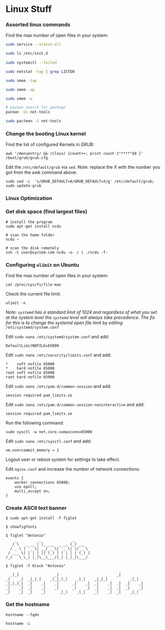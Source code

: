 # Linux Stuff

### Assorted linux commands 

Find the max number of open files in your system:

```bash
sudo service --status-all

sudo ls /etc/init.d
 
sudo systemctl --failed

sudo netstat -tap | grep LISTEN

sudo smem -tap 

sudo smem -ap 

sudo smem -w

# pacman search for package
pacman -Ss net-tools

sudo pactman -S net-tools
```

### Change the booting Linux kernel 

Find the list of configured Kernels in GRUB:
```
awk '/menuentry/ && /class/ {count++; print count-1"****"$0 }' /boot/grub/grub.cfg
```

Edit the `/etc/default/grub` via `sed`. Note: replace the X with the number you got from the awk command above:

```
sudo sed -i  's/GRUB_DEFAULT=0/GRUB_DEFAULT=X/g' /etc/default/grub; sudo update-grub
```


### Linux Optimization

### Get disk space (find largest files)

```
# install the program
sudo apt-get install ncdu

# scan the home folder
ncdu ~

# scan the disk remotely
ssh -C user@system.com ncdu -o- / | ./ncdu -f-
```

### Configuring ```ulimit``` on Ubuntu

Find the max number of open files in your system:

```
cat /proc/sys/fs/file-max
```

Check the current file limit:

```
ulimit -n
```

*Note: ```systemd``` has a standard limit of 1024 and regardless of what you set at the system level the ```systemd``` level will always take precedence. The fix for this is to change the systemd open file limit by editing ```/etc/systemd/system.conf```*


Edit ```sudo nano /etc/systemd/system.conf``` and add:

```
DefaultLimitNOFILE=65000
```

Edit ```sudo nano /etc/security/limits.conf``` and add:

```
*    soft nofile 65000
*    hard nofile 65000
root soft nofile 65000
root hard nofile 65000
```

Edit ```sudo nano /etc/pam.d/common-session``` and add:

```
session required pam_limits.so
```

Edit ```sudo nano /etc/pam.d/common-session-noninteractive``` and add:

```
session required pam_limits.so
```

Run the following command:

```
sudo sysctl -w net.core.somaxconn=65000
```

Edit ```sudo nano /etc/sysctl.conf``` and add:

```
vm.overcommit_memory = 1
```

Logout user or reboot system for settings to take effect.

Edit ```nginx.conf``` and increase the number of network connections:

```
events {
    worker_connections 65000;
    use epoll;
    multi_accept on;
}
```

### Create ASCII text banner

```
$ sudo apt-get install -f figlet
```

```
$ showfigfonts

$ figlet "Antonio"
    _          _              _
   / \   _ __ | |_ ___  _ __ (_) ___
  / _ \ | '_ \| __/ _ \| '_ \| |/ _ \
 / ___ \| | | | || (_) | | | | | (_) |
/_/   \_\_| |_|\__\___/|_| |_|_|\___/

$ figlet -f block "Antonio"

  _|_|                _|                          _|
_|    _|  _|_|_|    _|_|_|_|    _|_|    _|_|_|          _|_|
_|_|_|_|  _|    _|    _|      _|    _|  _|    _|  _|  _|    _|
_|    _|  _|    _|    _|      _|    _|  _|    _|  _|  _|    _|
_|    _|  _|    _|      _|_|    _|_|    _|    _|  _|    _|_|

```

### Get the hostname

```
hostname --fqdn
```

```
hostname -i
```
